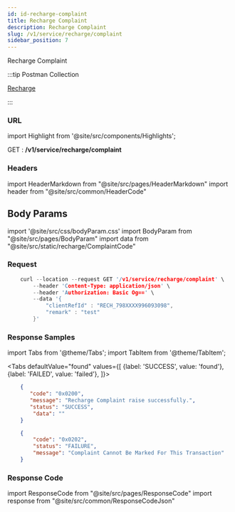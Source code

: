 ```yaml
---
id: id-recharge-complaint
title: Recharge Complaint
description: Recharge Complaint
slug: /v1/service/recharge/complaint
sidebar_position: 7
---
```


Recharge Complaint

:::tip Postman Collection

<a href="https://www.google.com" target="_blank">Recharge</a>

:::

### URL

import Highlight from '@site/src/components/Highlights';

<Highlight className="get">GET</Highlight> : <strong>/v1/service/recharge/complaint</strong>

### Headers

import HeaderMarkdown from "@site/src/pages/HeaderMarkdown"
import header from "@site/src/common/HeaderCode"

<HeaderMarkdown data={header}/>

## Body Params

import '@site/src/css/bodyParam.css'
import BodyParam from "@site/src/pages/BodyParam"
import data from "@site/src/static/recharge/ComplaintCode"

<BodyParam data={data}/>



### Request

```c title="Example Request"
    curl --location --request GET '/v1/service/recharge/complaint' \
        --header 'Content-Type: application/json' \
        --header 'Authorization: Basic Og==' \
        --data '{
            "clientRefId" : "RECH_798XXXX996093098",
            "remark" : "test"
        }'
```

### Response Samples

import Tabs from '@theme/Tabs';
import TabItem from '@theme/TabItem';

<Tabs
    defaultValue="found"
    values={[
        {label: 'SUCCESS', value: 'found'},
        {label: 'FAILED', value: 'failed'},
    ]}>

<TabItem value="found">

```json
    {
       "code": "0x0200",
       "message": "Recharge Complaint raise successfully.",
       "status": "SUCCESS",
        "data": ""
    }
```

</TabItem>

<TabItem value="failed">

```json
    {
        "code": "0x0202",
        "status": "FAILURE",
        "message": "Complaint Cannot Be Marked For This Transaction"
    }
```

</TabItem>
</Tabs>

### Response Code

import ResponseCode from "@site/src/pages/ResponseCode"
import response from "@site/src/common/ResponseCodeJson"

<ResponseCode data={response}/>
